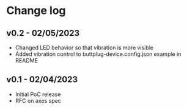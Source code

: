 # Change log

## v0.2 - 02/05/2023
- Changed LED behavior so that vibration is more visible
- Added vibration control to buttplug-device.config.json example in README

## v0.1 - 02/04/2023
- Initial PoC release
- RFC on axes spec
